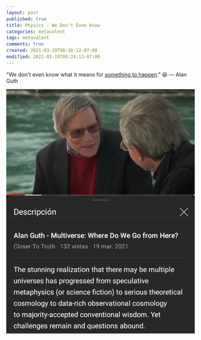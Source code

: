 ```yaml
---
layout: post
published: true
title: Physics - We Don't Even Know
categories: metavalent
tags: metavalent
comments: true
created: 2021-03-19T08:16:12-07:00
modified: 2021-03-19T08:24:13-07:00
---
```


"We don't even know what it means for [something to happen](https://youtu.be/X1zgbbBK1IU)." :laughing: — Alan Guth


[![Image](/images/image_picker5400980392711226113.jpg)](https://youtu.be/X1zgbbBK1IU)